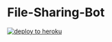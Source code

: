 # File-Sharing-Bot
[![deploy to heroku](https://www.herokucdn.com/deploy/button.svg)](https://heroku.com/deploy?template=https://github.com/pavi82/File-Sharing-Bot/tree/main)
